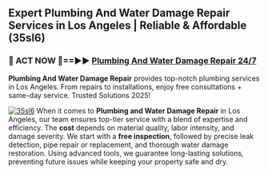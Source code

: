 ## Expert Plumbing And Water Damage Repair Services in Los Angeles | Reliable & Affordable (35sl6)  

<h3>🚿 ACT NOW 🌟==►► <a href="https://tinyurl.com/2ne6vx2x" rel="nofollow">Plumbing And Water Damage Repair 24/7</a></h3>

**Plumbing And Water Damage Repair** provides top-notch plumbing services in Los Angeles. From repairs to installations, enjoy free consultations + same-day service. Trusted Solutions 2025!

[![35sl6](https://i.imgur.com/4PFF4AK.jpeg)](https://tinyurl.com/2ne6vx2x)
When it comes to **Plumbing and Water Damage Repair** in Los Angeles, our team ensures top-tier service with a blend of expertise and efficiency. The **cost** depends on material quality, labor intensity, and damage severity. We start with a **free inspection**, followed by precise leak detection, pipe repair or replacement, and thorough water damage restoration. Using advanced tools, we guarantee long-lasting solutions, preventing future issues while keeping your property safe and dry.